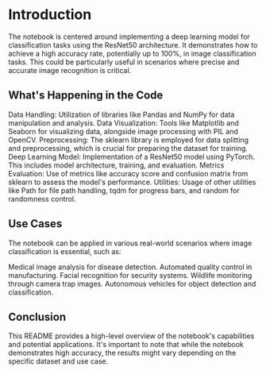 # Introduction

The notebook is centered around implementing a deep learning model for classification tasks using the ResNet50 architecture. It demonstrates how to achieve a high accuracy rate, potentially up to 100%, in image classification tasks. This could be particularly useful in scenarios where precise and accurate image recognition is critical.

## What's Happening in the Code

Data Handling: Utilization of libraries like Pandas and NumPy for data manipulation and analysis.
Data Visualization: Tools like Matplotlib and Seaborn for visualizing data, alongside image processing with PIL and OpenCV.
Preprocessing: The sklearn library is employed for data splitting and preprocessing, which is crucial for preparing the dataset for training.
Deep Learning Model: Implementation of a ResNet50 model using PyTorch. This includes model architecture, training, and evaluation.
Metrics Evaluation: Use of metrics like accuracy score and confusion matrix from sklearn to assess the model's performance.
Utilities: Usage of other utilities like Path for file path handling, tqdm for progress bars, and random for randomness control.

## Use Cases

The notebook can be applied in various real-world scenarios where image classification is essential, such as:

Medical image analysis for disease detection.
Automated quality control in manufacturing.
Facial recognition for security systems.
Wildlife monitoring through camera trap images.
Autonomous vehicles for object detection and classification.

## Conclusion

This README provides a high-level overview of the notebook's capabilities and potential applications. It's important to note that while the notebook demonstrates high accuracy, the results might vary depending on the specific dataset and use case.
